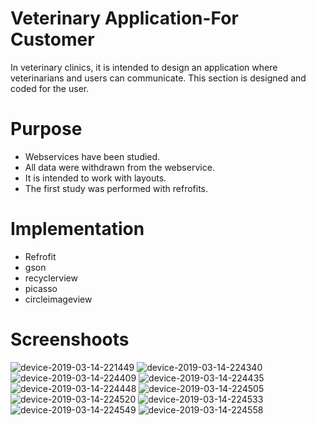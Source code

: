 # Veterinary Application-For Customer

In veterinary clinics, it is intended to design an application where veterinarians and users can communicate. This section is designed and coded for the user.

# Purpose

- Webservices have been studied.
- All data were withdrawn from the webservice.
- It is intended to work with layouts.
- The first study was performed with refrofits.

# Implementation

- Refrofit
- gson
- recyclerview
- picasso
- circleimageview

# Screenshoots

![device-2019-03-14-221449](https://user-images.githubusercontent.com/32047075/54388559-08a89d80-46af-11e9-86ed-79415ed59088.png)
![device-2019-03-14-224340](https://user-images.githubusercontent.com/32047075/54388560-08a89d80-46af-11e9-81bc-d66b0a3dbe87.png)
![device-2019-03-14-224409](https://user-images.githubusercontent.com/32047075/54388561-09413400-46af-11e9-8187-0905f135c27a.png)
![device-2019-03-14-224435](https://user-images.githubusercontent.com/32047075/54388563-09413400-46af-11e9-8ae1-c20e0cd2c99c.png)
![device-2019-03-14-224448](https://user-images.githubusercontent.com/32047075/54388564-09413400-46af-11e9-96f6-3ddacd7c9c19.png)
![device-2019-03-14-224505](https://user-images.githubusercontent.com/32047075/54388565-09413400-46af-11e9-9adb-909f7bafdec1.png)
![device-2019-03-14-224520](https://user-images.githubusercontent.com/32047075/54388567-09d9ca80-46af-11e9-8f02-2cfbf1c18629.png)
![device-2019-03-14-224533](https://user-images.githubusercontent.com/32047075/54388575-0ba38e00-46af-11e9-912c-a1abaeea05de.png)
![device-2019-03-14-224549](https://user-images.githubusercontent.com/32047075/54388577-0c3c2480-46af-11e9-81ae-4c4401de1ec7.png)
![device-2019-03-14-224558](https://user-images.githubusercontent.com/32047075/54388580-0c3c2480-46af-11e9-9952-c0297f894a5f.png)



